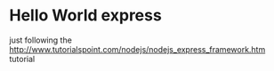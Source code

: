 # Hello World express

just following the http://www.tutorialspoint.com/nodejs/nodejs_express_framework.htm tutorial
